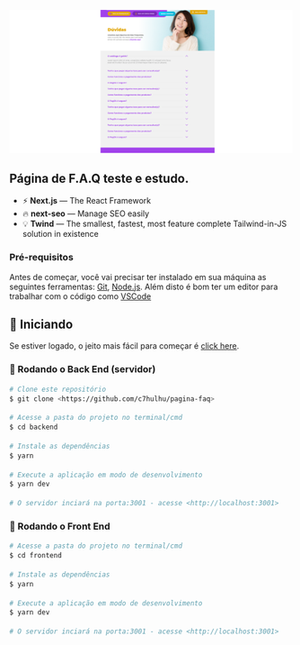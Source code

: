 <p align="center">
  <img src="frontend/public/layout.png" alt="Screenshot">
</p>

## Página de F.A.Q teste e estudo.

- ⚡ **Next.js** — The React Framework
- 🔥 **next-seo** — Manage SEO easily
- 💡 **Twind** — The smallest, fastest, most feature complete Tailwind-in-JS solution in existence

### Pré-requisitos

Antes de começar, você vai precisar ter instalado em sua máquina as seguintes ferramentas:
[Git](https://git-scm.com), [Node.js](https://nodejs.org/en/).
Além disto é bom ter um editor para trabalhar com o código como [VSCode](https://code.visualstudio.com/)

## 🚀 Iniciando

Se estiver logado, o jeito mais fácil para começar é [click here](https://github.com/c7hulhu/pagina-faq/generate).

### 🎲 Rodando o Back End (servidor)

```bash
# Clone este repositório
$ git clone <https://github.com/c7hulhu/pagina-faq>

# Acesse a pasta do projeto no terminal/cmd
$ cd backend

# Instale as dependências
$ yarn

# Execute a aplicação em modo de desenvolvimento
$ yarn dev

# O servidor inciará na porta:3001 - acesse <http://localhost:3001>
```

### 🎲 Rodando o Front End

```bash
# Acesse a pasta do projeto no terminal/cmd
$ cd frontend

# Instale as dependências
$ yarn

# Execute a aplicação em modo de desenvolvimento
$ yarn dev

# O servidor inciará na porta:3001 - acesse <http://localhost:3001>
```
